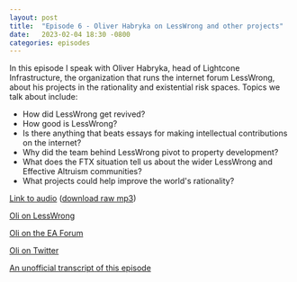```yaml
---
layout: post
title:  "Episode 6 - Oliver Habryka on LessWrong and other projects"
date:   2023-02-04 18:30 -0800
categories: episodes
---
```


In this episode I speak with Oliver Habryka, head of Lightcone Infrastructure, the organization that runs the internet forum LessWrong, about his projects in the rationality and existential risk spaces. Topics we talk about include:
- How did LessWrong get revived?
- How good is LessWrong?
- Is there anything that beats essays for making intellectual contributions on the internet?
- Why did the team behind LessWrong pivot to property development?
- What does the FTX situation tell us about the wider LessWrong and Effective Altruism communities?
- What projects could help improve the world's rationality?

[Link to audio](https://podcasts.google.com/feed/aHR0cHM6Ly9mZWVkcy5saWJzeW4uY29tLzQzODA4MS9yc3M/episode/NjYxMjIyMjItOWE2Yy00ZmNmLWJlZjctNWVkNDZkYmM5ODRl) ([download raw mp3](https://www.dropbox.com/s/qtdd8puhntqbz7l/habryka_final.mp3?dl=0))

[Oli on LessWrong](https://www.lesswrong.com/users/habryka4)

[Oli on the EA Forum](https://forum.effectivealtruism.org/users/habryka)

[Oli on Twitter](https://twitter.com/ohabryka)

[An unofficial transcript of this episode](https://www.lesswrong.com/posts/4NFDwQRhHBB2Ad4ZY/filan-cabinet-podcast-with-oliver-habryka-transcript)
